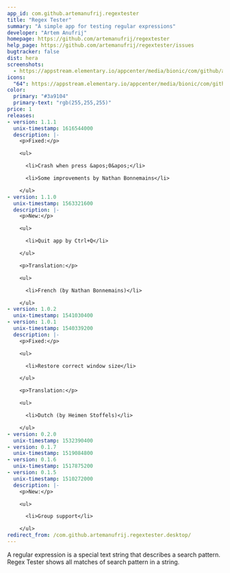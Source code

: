 ```yaml
---
app_id: com.github.artemanufrij.regextester
title: "Regex Tester"
summary: "A simple app for testing regular expressions"
developer: "Artem Anufrij"
homepage: https://github.com/artemanufrij/regextester
help_page: https://github.com/artemanufrij/regextester/issues
bugtracker: false
dist: hera
screenshots:
  - https://appstream.elementary.io/appcenter/media/bionic/com/github/artemanufrij.regextester/1E2409C94C9968E00618D74EB9167ED7/screenshots/image-1_orig.png
icons:
  "64": https://appstream.elementary.io/appcenter/media/bionic/com/github/artemanufrij.regextester/1E2409C94C9968E00618D74EB9167ED7/icons/64x64/com.github.artemanufrij.regextester_com.github.artemanufrij.regextester.png
color:
  primary: "#3a9104"
  primary-text: "rgb(255,255,255)"
price: 1
releases:
- version: 1.1.1
  unix-timestamp: 1616544000
  description: |-
    <p>Fixed:</p>

    <ul>

      <li>Crash when press &apos;0&apos;</li>

      <li>Some improvements by Nathan Bonnemains</li>

    </ul>
- version: 1.1.0
  unix-timestamp: 1563321600
  description: |-
    <p>New:</p>

    <ul>

      <li>Quit app by Ctrl+Q</li>

    </ul>

    <p>Translation:</p>

    <ul>

      <li>French (by Nathan Bonnemains)</li>

    </ul>
- version: 1.0.2
  unix-timestamp: 1541030400
- version: 1.0.1
  unix-timestamp: 1540339200
  description: |-
    <p>Fixed:</p>

    <ul>

      <li>Restore correct window size</li>

    </ul>

    <p>Translation:</p>

    <ul>

      <li>Dutch (by Heimen Stoffels)</li>

    </ul>
- version: 0.2.0
  unix-timestamp: 1532390400
- version: 0.1.7
  unix-timestamp: 1519084800
- version: 0.1.6
  unix-timestamp: 1517875200
- version: 0.1.5
  unix-timestamp: 1510272000
  description: |-
    <p>New:</p>

    <ul>

      <li>Group support</li>

    </ul>
redirect_from: /com.github.artemanufrij.regextester.desktop/
---
```


<p>A regular expression is a special text string that describes a search pattern. Regex Tester shows all matches of search pattern in a string.</p>